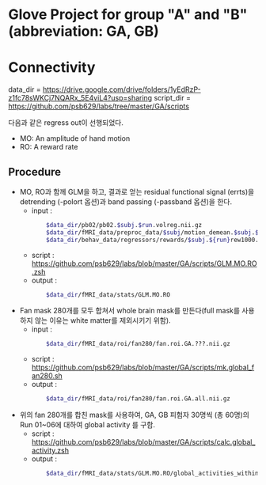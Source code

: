 Glove Project for group "A" and "B" (abbreviation: GA, GB)
=========================================================

# Connectivity

data_dir = https://drive.google.com/drive/folders/1yEdRzP-z1fc78sWKCj7NQARx_5E4viL4?usp=sharing
script_dir = https://github.com/psb629/labs/tree/master/GA/scripts

다음과 같은 regress out이 선행되었다.
* MO: An amplitude of hand motion
* RO: A reward rate

## Procedure

* MO, RO과 함께 GLM을 하고, 결과로 얻는 residual functional signal (errts)을 detrending (-polort 옵션)과 band passing (-passband 옵션)을 한다.
	* input : 
		```zsh
			$data_dir/pb02/pb02.$subj.$run.volreg.nii.gz
			$data_dir/fMRI_data/preproc_data/$subj/motion_demean.$subj.$run.1D
			$data_dir/behav_data/regressors/rewards/$subj.${run}rew1000.GAM.1D
		```
	* script : https://github.com/psb629/labs/blob/master/GA/scripts/GLM.MO.RO.zsh
	* output : 
		```zsh
			$data_dir/fMRI_data/stats/GLM.MO.RO
		```
* Fan mask 280개를 모두 합쳐서 whole brain mask를 만든다(full mask를 사용하지 않는 이유는 white matter를 제외시키기 위함).
	* input : 
		```zsh
			$data_dir/fMRI_data/roi/fan280/fan.roi.GA.???.nii.gz
		```
	* script : https://github.com/psb629/labs/blob/master/GA/scripts/mk.global_fan280.sh
	* output : 
		```zsh
			$data_dir/fMRI_data/roi/fan280/fan.roi.GA.all.nii.gz
		```
* 위의 fan 280개를 합친 mask를 사용하여, GA, GB 피험자 30명씩 (총 60명)의 Run 01~06에 대하여 global activity 를 구함.
	* script : https://github.com/psb629/labs/blob/master/GA/scripts/calc.global_activity.zsh
	* output : 
		```zsh
			$data_dir/fMRI_data/stats/GLM.MO.RO/global_activities_within_Fan280/$subj.errts.MO.RO.$run.global_activity.1D
		```

